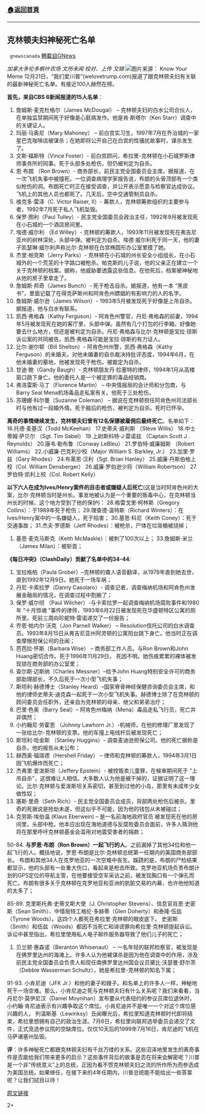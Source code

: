 ###  [:house:返回首頁](https://github.com/ourhimalayas/txt)
---

## 克林顿夫妇神秘死亡名单
` gnewscanada` [轉載自GNews](https://gnews.org/zh-hans/679345/)

*加拿大多伦多枫叶农场 文所未闻
校对、上传 文锦*
![]()![](https://gnews-media-offload.s3.amazonaws.com/wp-content/uploads/2020/12/23135054/Clinton.jpg)图片来源： Know Your Meme
12月21日，“我们爱川普”(welovetrump.com)报道了跟克林顿夫妇有关联的最新神秘死亡名单。有接近100人赫然在榜。

**首先，来自CBS 6新闻报道的15人名单**：

1. 詹姆斯·麦克杜格尔（James McDougal） – 克林顿夫妇的白水公司合伙人，在单独监禁期间死于好像是心脏病发作。他是肯·斯塔尔（Ken Starr）调查中的关键证人。
2. 玛丽·马奥尼（Mary Mahoney） – 前白宫实习生，1997年7月在乔治城的一家星巴克咖啡店被谋杀；在她即将公开自己在白宫的性骚扰故事时，谋杀发生了。
3. 文斯·福斯特（Vince Foster）- 前白宫顾问，希拉里-克林顿在小石城罗斯律师事务所的同事。死于头部多处枪伤，但仍被判定为自杀。
4. 恩·布朗 （Ron Brown）- 商务部长，前民主党全国委员会主席。据报道，在一次飞机失事中被撞死。一位调查病理学家报告说，布朗的头骨顶部有一个类似枪伤的洞。布朗死亡时正在接受调查，并公开表示愿意与检察官达成协议。飞机上的其他人员也都死了。几天后，空中交通管制员自杀。
5. 维克多·雷泽（C. Victor Raiser, II）- 筹款人，克林顿筹款组织的主要参与者，1992年7月死于私人飞机坠毁。
6. 保罗·图利（Paul Tulley）- 民主党全国委员会政治主任，1992年9月被发现死在小石城的一个酒店房间里。
7. 埃德·威尔利 （Ed Willey）- 克林顿的筹款人，1993年11月被发现死在弗吉尼亚州的树林深处，头部中弹。被判定为自杀。埃德·威尔利死于同一天，他的妻子凯瑟琳·威尔利声称比尔·克林顿在白宫椭圆形办公室里摸了她。
8. 杰里·帕克斯（Jerry Parks）- 克林顿在小石城的州长安全小组组长，在小石城外的一个荒芜的十字路口被枪杀。帕克斯的儿子说，他的父亲正在建立一个关于克林顿的档案。据称，他威胁要透露这些信息。在他死后，档案被神秘地从他的房子里拿走了。
9. 詹姆斯·邦奇（James Bunch）- 死于枪击自杀。据报道，他有一本 “黑皮书”，里面记载了在得克萨斯州和阿肯色州嫖娼的有影响力的人的名字。
10. 詹姆斯·威尔逊（James Wilson）- 1993年5月被发现死于好像是上吊自杀。据报道，他与白水有联系。
11. 凯西·弗格森（Kathy Ferguson）- 阿肯色州警官，丹尼·弗格森的前妻，1994年5月被发现死在她的客厅里，头部中弹。虽然有几个打包的行李箱，好像她要去什么地方，但还是被判定为自杀。丹尼·弗格森与比尔·克林顿是宝拉·琼斯诉讼案的共同被告。凯西·弗格森可能是宝拉·琼斯的有力证人。
12. 比尔·谢尔顿（Bill Shelton）- 阿肯色州州警，凯西·弗格森（Kathy Ferguson）的未婚夫。对他未婚妻的自杀裁决持批评态度，1994年6月，在他未婚妻的墓地，他被发现死于枪伤。被裁定为自杀。
13. 甘迪·鲍（Gandy Baugh）- 克林顿朋友丹·拉塞特的律师，1994年1月从高楼窗口跳下身亡。他的委托人是一个被定罪的毒品经销商。
14. 弗洛雷斯·马丁（Florence Martin） – 中央情报局的会计师和分包商，与Barry Seal Mena机场毒品走私案有关。他死于三处枪伤。
15. 苏珊娜·科尔曼（Suzanne Coleman） – 据说在克林顿担任阿肯色州司法部长时与他有过一段婚外情。死于脑后的枪伤，被判定为自杀。死时已怀孕。


**离奇的事情继续发生，克林顿夫妇曾有12名保镖被雇佣后最终死亡**。名单如下：
16.托德·麦基汉（Todd McKeehan）
17.史蒂夫·威利斯 （Steve Willis）
18.中士蒂姆·萨贝尔 （Sgt. Tim Sabel）
19.上尉斯科特·J·雷诺兹 （Captain Scott J . Reynolds）
20.康韦·勒布鲁（Conway LeBleu）
21.罗伯特·威廉姆斯 （Robert Williams）
22.小威廉·巴克利少校（Major William S. Barkley, Jr.）
23.加里·罗兹（Gary Rhodes）
24.布莱恩·汉利（Sgt. Brian Hanley）
25.威廉·丹斯伯格上校（Col. William Densberger）
26.威廉·罗伯逊少将（William Robertson）
27.罗伯特·凯利上校（Col. Robert Kelly）

**以下六人在成为Ives/Henry案件的目击者或嫌疑人后死亡**(这是当时阿肯色州的大案，比尔·克林顿当时是州长。事发地被认为是一个重要的贩毒中心，在克林顿当州长的时候，这个地方受到了他的保护)：
28.格雷戈里·柯林斯（Gregory Collins）：于1989年死于枪伤；
29.理查德·温特斯（Richard Winters）：在Ives/Henry案中的一名嫌疑人，死于陷害；
30.基思·科尼（Keith Coney）：死于交通事故；
31.杰夫·罗德斯（Jeff Rhodes）：被枪杀，尸体在垃圾桶被烧掉；

1. 基思·麦克马斯克（Keith McMaskle）：被刺了100次以上；
33.詹姆斯·米兰（James Milan）：被斩首；


**《每日冲突》（ClashDaily）贡献了名单中的34-44**:

1. 宝拉格柏（Paula Grober）–克林顿的聋人语音翻译，从1978年直到她去世，直到1992年12月9日。她死于一场车祸；
2. 丹尼·卡索拉罗（Danny Casolaro）- 调查记者，调查梅纳机场和阿肯色州发展金融局的情况，在调查过程中割腕了；
3. 保罗·威尔彻 （Paul Wilcher）-与卡索拉罗一起调查梅纳机场腐败事件和1980年 “十月惊魂 “事件的律师，1993年6月22日被发现死在华盛顿特区公寓的厕所里。死前三周向珍妮特·雷诺递交了一份报告；
4. 乔恩·帕内尔·沃克（Jon Parnell Walker） – Resolution信托公司的白水调查员。1993年8月15日从弗吉尼亚州阿灵顿的公寓阳台跳下身亡。他当时正在调查摩根担保公司的丑闻；
5. 芭芭拉·怀斯（Barbara Wise） – 商务部工作人员。与Ron Brown和John Huang密切合作。死于1996年11月29日， 死因不明。她伤痕累累的裸体被发现锁在商务部的办公室里；
6. 查尔斯·迈斯纳（Charles Messner）–给予John Huang特别安全许可的商务部助理部长，不久后死于一次小型飞机失事；
7. 斯坦利·赫德博士（Stanley Heard）–国家脊骨神经保健咨询委员会主席，和他的律师史蒂夫·迪克森一起死于一次小型飞机失事。赫德博士除了在克林顿的顾问委员会任职外，还亲自为克林顿的母亲、继父和弟弟治疗；
8. 巴里·色奥（Barry Seal）– 阿肯色州梅纳（Mena）毒品走私飞行员，死亡并非偶然；
9. 小约翰尼·劳霍恩 （Johnny Lawhorn Jr.）-机械师，在他的修理厂里发现了一张给比尔-克林顿的支票。他的车撞上电线杆后被发现死亡；
10. 斯坦利·哈金斯 （Stanley Huggins）- 调查麦迪逊担保公司。他的死亡据称是自杀，他的报告从未公布；
11. 赫西奥·福瑞德（Hershell Friday） – 律师和克林顿的筹款人，1994年3月1日因飞机爆炸而死亡；
12. 杰弗里·爱泼斯坦（Jeffery Epstein）- 被控贩卖儿童罪，在候审期间死于 “上吊自杀”，这很难让人相信。大多数人认为他是被干掉的，证据证明了这一理论。比尔·克林顿与爱泼斯坦关系密切，甚至到过他的小岛，那里有未成年少女做性奴；
13. 塞斯·里奇（Seth Rich）- 民主党全国委员会成员，背部两处枪伤后被杀。里奇的死据说是抢劫未遂，但这似乎不可能，因为他的钱包从未被碰过；
14. 克劳斯·埃伯温 (Klaus Eberwein) – 是一名前海地政府官员 被发现死在他的房间里，头部中枪。他本应出现在海地道德与反腐败委员会面前，许多人猜测他将在那里呼吁克林顿基金会滥用对地震受害者的捐款；


50-84. **与罗恩·布朗（Ron Brown）一起飞行的人**。之前漏掉了其他34位和他一起飞行的人。概括地说，罗恩·布朗是比尔·克林顿总统第一任期内的美国商务部部长。 布朗和其他34人在克罗地亚的一次空难中丧生。蹊跷的是，布朗的尸检结果都显示，他的头部有一处重大伤口，看起来是枪击所致。克罗地亚机场负责布朗计划的GPS定位的导航主管，在他要接受空军采访之前，被发现胸口有一个弹孔而死亡。布朗有很多关于克林顿在克罗地亚和亚洲的肮脏交易的内幕，也许他他知道的太多了；

85-89. 克里斯托弗·史蒂文斯大使（J. Christopher Stevens）、信息官肖恩·史密斯（Sean Smith）、中情局特工格伦·多赫蒂（Glen Doherty）和泰隆·伍兹（Tyrone Woods）。这四个人都死在希拉里·克林顿的眼皮底下。 史密斯（Smith）和伍兹（Woods）都因不当死亡和诽谤罪向希拉里·克林顿提起诉讼。诉讼中甚至指出，希拉里使用私人电子邮件服务器导致了他们儿子的死亡；

1. 贝兰顿·惠森诺（Beranton Whisenaut） – 一名年轻的联邦检察官，被发现是在佛罗里达州的海滩上。许多人认为他被谋杀是因为他在调查中的作用，涉及前民主党全国委员会负责人和现任南佛罗里达州国会议员黛比·沃瑟曼·舒尔茨（Debbie Wasserman Schultz），她是希拉里-克林顿的知名下属；


91-93. 小肯尼迪（JFK Jr.）和他的妻子和嫂子。和名单上的许多人一样，神秘地死于一场空难。那么，小肯尼迪之死与克林顿夫妇有什么关系呢？我们来看看，当丹尼尔·莫伊尼汉（Daniel Moynihan）宣布要从代表纽约的参议员席位退休时，小约翰·肯尼迪表示有兴趣争取这个席位。小肯尼迪并不是唯一一个对这个席位感兴趣的人， 列温斯基（Lewinksy）丑闻曝光后，希拉里知道克林顿时代即将结束，希拉里想拥有自己的政治生涯。7月6日，希拉里向联邦选举委员会递交了文件，正式竞选参议院的空缺席位。仅仅10天后的1999年7月16日，肯尼迪的飞机在马萨诸塞州坠毁。

**评**：许多神秘死亡都跟克林顿夫妇有千丝万缕的关系。这些沼泽地里发生的离奇事件是否能给我们带来更多的启示？这些事件背后的故事是否在将来会解密呢？川普是一个非“传统意义”上的总统，正因为看不惯克林顿夫妇之流的所作所为而参选成为美国总统。如果继任，在接下来的4年任期内，川普总统能不能给出一些答案呢？让我们拭目以待！

[原文链接](https://welovetrump.com/2020/12/21/updated-clinton-kill-list-the-list-of-people-who-mysteriously-died-after-being-associates-with-the-clintons/)

2+
